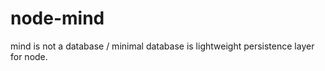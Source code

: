node-mind
=========

mind is not a database / minimal database is lightweight persistence layer for node.
